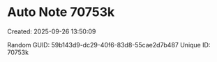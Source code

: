 ﻿# Auto Note 70753k
Created: 2025-09-26 13:50:09

Random GUID: 59b143d9-dc29-40f6-83d8-55cae2d7b487
Unique ID: 70753k
